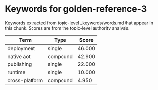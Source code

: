 # Keywords for golden-reference-3

Keywords extracted from topic-level _keywords/words.md that appear in this chunk.
Scores are from the topic-level authority analysis.

| Term | Type | Score |
|------|------|-------|
| deployment | single | 46.000 |
| native aot | compound | 42.900 |
| publishing | single | 22.000 |
| runtime | single | 10.000 |
| cross-platform | compound | 4.950 |
